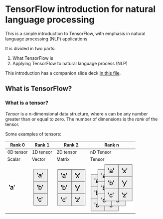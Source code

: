 # TensorFlow introduction for natural language processing

This is a simple introduction to TensorFlow, with emphasis in natural language
processing (NLP) applications.

It is divided in two parts:

1. What TensorFlow is
1. Applying TensorFlow to natural language process (NLP)

This introduction has a companion slide deck [in this file](<./COT-6930 presentation - TensorFlow.pdf>).

## What is TensorFlow?

### What is a tensor?

_Tensor_ is a n-dimensional data structure, where `n` can be any number greater
than or equal to zero. The number of dimensions is the _rank_ of the tensor.

Some examples of tensors:

| Rank 0                                       | Rank 1                                       | Rank 2                                       | Rank n                                       |
| -------------------------------------------- | -------------------------------------------- | -------------------------------------------- | -------------------------------------------- |
| 0D tensor                                    | 1D tensor                                    | 2D tensor                                    | nD Tensor                                    |
| Scalar                                       | Vector                                       | Matrix                                       | Tensor                                       |
| ![Rank 0](./images/tensor-example-rank0.png) | ![Rank 1](./images/tensor-example-rank1.png) | ![Rank 2](./images/tensor-example-rank2.png) | ![Rank n](./images/tensor-example-rankn.png) |
